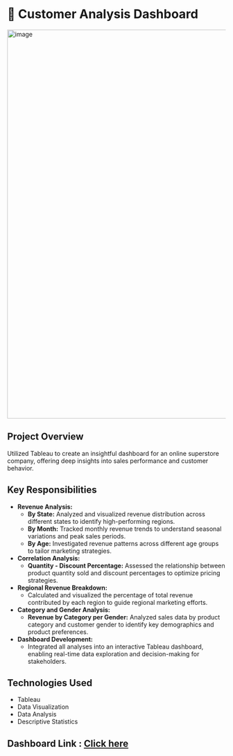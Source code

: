 # 🔎 Customer Analysis Dashboard
<img width="898" alt="image" src="https://github.com/MuhammadAhsanBughio/Customer-Analysis-Sales/assets/139073097/12288442-b752-4a66-a221-89e019b39adf">

## Project Overview
Utilized Tableau to create an insightful dashboard for an online superstore company, offering deep insights into sales performance and customer behavior.

## Key Responsibilities
- **Revenue Analysis:**
  - **By State:** Analyzed and visualized revenue distribution across different states to identify high-performing regions.
  - **By Month:** Tracked monthly revenue trends to understand seasonal variations and peak sales periods.
  - **By Age:** Investigated revenue patterns across different age groups to tailor marketing strategies.
- **Correlation Analysis:**
  - **Quantity - Discount Percentage:** Assessed the relationship between product quantity sold and discount percentages to optimize pricing strategies.
- **Regional Revenue Breakdown:**
  - Calculated and visualized the percentage of total revenue contributed by each region to guide regional marketing efforts.
- **Category and Gender Analysis:**
  - **Revenue by Category per Gender:** Analyzed sales data by product category and customer gender to identify key demographics and product preferences.
- **Dashboard Development:**
  - Integrated all analyses into an interactive Tableau dashboard, enabling real-time data exploration and decision-making for stakeholders.

## Technologies Used
- Tableau
- Data Visualization
- Data Analysis
- Descriptive Statistics

## Dashboard Link : [Click here](https://public.tableau.com/views/CustomerAnalysisSales_17092458355760/Dashboard1?:language=en-GB&:sid=&:display_count=n&:origin=viz_share_link)

